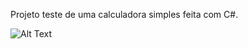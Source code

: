 Projeto teste de uma calculadora simples feita com C#.

![Alt Text](https://media4.giphy.com/media/N41BeHShLXFHbNI3se/giphy.gif)
